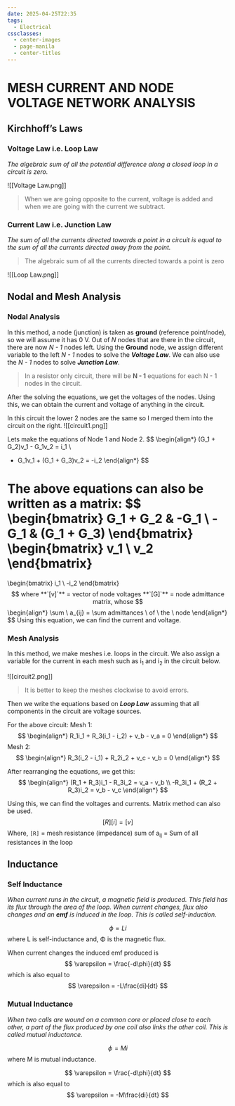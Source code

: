 ```yaml
---
date: 2025-04-25T22:35
tags:
  - Electrical
cssclasses:
  - center-images
  - page-manila
  - center-titles
---
```

# MESH CURRENT AND NODE VOLTAGE NETWORK ANALYSIS

## Kirchhoff’s Laws

### Voltage Law i.e. Loop Law

_The algebraic sum of all the potential difference along a closed loop in a circuit is zero._

![[Voltage Law.png]]

> When we are going opposite to the current, voltage is added and when we are going with the current we subtract.

### Current Law i.e. Junction Law

_The sum of all the currents directed towards a point in a circuit is equal to the sum of all the currents directed away from the point._

> The algebraic sum of all the currents directed towards a point is zero

![[Loop Law.png]]

## Nodal and Mesh Analysis

### Nodal Analysis

In this method, a node (junction) is taken as **ground** (reference point/node), so we will assume it has 0 V. Out of _N_ nodes that are there in the circuit, there are now _N - 1_ nodes left. Using the **Ground** node, we assign different variable to the left _N - 1_ nodes to solve the _**Voltage Law**_. We can also use the _N - 1_ nodes to solve _**Junction Law**_.

> In a resistor only circuit, there will be **N - 1** equations for each N - 1 nodes in the circuit.

After the solving the equations, we get the voltages of the nodes. Using this, we can obtain the current and voltage of anything in the circuit.

In this circuit the lower 2 nodes are the same so I merged them into the circuit on the right.
![[circuit1.png]]

Lets make the equations of Node 1 and Node 2.
$$
\begin{align*}
(G_1 + G_2)v_1 - G_1v_2 = i_1 \\
- G_1v_1 + (G_1 + G_3)v_2 = -i_2
\end{align*}
$$

The above equations can also be written as a matrix: 
$$
\begin{bmatrix}
G_1 + G_2 & -G_1 \\
-G_1 & (G_1 + G_3)
\end{bmatrix}
\begin{bmatrix}
v_1 \\
v_2
\end{bmatrix}
=
\begin{bmatrix}
i_1 \\
-i_2
\end{bmatrix}
$$
where 
**`[v]`** = vector of node voltages
**`[G]`** = node admittance matrix, whose
$$
\begin{align*}
\sum \ a_{ij} = \sum admittances \ of \ the \ node
\end{align*}
$$
Using this equation, we can find the current and voltage.

### Mesh Analysis

In this method, we make meshes i.e. loops in the circuit. We also assign a variable for the current in each mesh such as i<sub>1</sub> and i<sub>2</sub> in the circuit below.

![[circuit2.png]]

> It is better to keep the meshes clockwise to avoid errors.

Then we write the equations based on _**Loop Law**_ assuming that all components in the circuit are voltage sources.

For the above circuit:
Mesh 1:
$$
\begin{align*}
R_1i_1 + R_3(i_1 - i_2) + v_b - v_a = 0
\end{align*}
$$
Mesh 2:
$$
\begin{align*}
R_3(i_2 - i_1) + R_2i_2 + v_c - v_b = 0
\end{align*}
$$

After rearranging the equations, we get this:
$$
\begin{align*}
(R_1 + R_3)i_1 - R_3i_2 = v_a - v_b \\
-R_3i_1 + (R_2 + R_3)i_2 = v_b - v_c
\end{align*}
$$

Using this, we can find the voltages and currents. Matrix method can also be used.
$$
[R][i] = [v]
$$
Where,
`[R]` = mesh resistance (impedance)
sum of a<sub>ij</sub> = Sum of all resistances in the loop

## Inductance

### Self Inductance

_When current runs in the circuit, a magnetic field is produced. This field has its flux through the area of the loop. When current changes, flux also changes and an **emf** is induced in the loop. This is called self-induction._


$$
\phi = Li
$$
where L is self-inductance and,
	  Φ is the magnetic flux.

When current changes the induced emf produced is
$$
\varepsilon = \frac{-d\phi}{dt}
$$
which is also equal to
$$
\varepsilon = -L\frac{di}{dt}
$$

### Mutual Inductance

_When two calls are wound on a common core or placed close to each other, a part of the flux produced by one coil also links the other coil. This is called mutual inductance._

$$
\phi = Mi
$$
where M is mutual inductance.

$$
\varepsilon = \frac{-d\phi}{dt}
$$
which is also equal to
$$
\varepsilon = -M\frac{di}{dt}
$$
